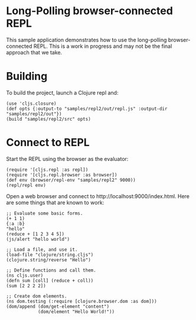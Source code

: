 # Long-Polling browser-connected REPL

This sample application demonstrates how to use the long-polling
browser-connected REPL. This is a work in progress and may not be
the final approach that we take.

# Building

To build the project, launch a Clojure repl and:
   
    (use 'cljs.closure)
    (def opts {:output-to "samples/repl2/out/repl.js" :output-dir "samples/repl2/out"})
    (build "samples/repl2/src" opts)
    
# Connect to REPL

Start the REPL using the browser as the evaluator:

    (require '[cljs.repl :as repl])
    (require '[cljs.repl.browser :as browser])
    (def env (browser/repl-env "samples/repl2" 9000))
    (repl/repl env)

Open a web browser and connect to
http://localhost:9000/index.html. Here are some things that are known
to work:

    ;; Evaluate some basic forms.
    (+ 1 1)
    {:a :b}
    "hello"
    (reduce + [1 2 3 4 5])
    (js/alert "hello world")
    
    ;; Load a file, and use it.
    (load-file "clojure/string.cljs")
    (clojure.string/reverse "Hello")
    
    ;; Define functions and call them.
    (ns cljs.user)
    (defn sum [coll] (reduce + coll))
    (sum [2 2 2 2])
    
    ;; Create dom elements.
    (ns dom.testing (:require [clojure.browser.dom :as dom]))
    (dom/append (dom/get-element "content")
                (dom/element "Hello World!"))

